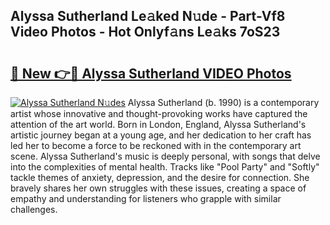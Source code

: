 ## Alyssa Sutherland Le𝚊ked N𝚞de - Part-Vf8 Video Photos - Hot Onlyf𝚊ns Le𝚊ks 7oS23

# <h2><a href="http://ab14689.deff.icu/?id=Alyssa+Sutherland">🔗 New 👉🔴 Alyssa Sutherland VIDEO Photos</a></h2>

[![Alyssa Sutherland N𝚞des](https://i.imgur.com/rIISA9y.gif)](http://ab14689.deff.icu/?id=Alyssa+Sutherland)
Alyssa Sutherland (b. 1990) is a contemporary artist whose innovative and thought-provoking works have captured the attention of the art world. Born in London, England, Alyssa Sutherland's artistic journey began at a young age, and her dedication to her craft has led her to become a force to be reckoned with in the contemporary art scene. Alyssa Sutherland's music is deeply personal, with songs that delve into the complexities of mental health. Tracks like "Pool Party" and "Softly" tackle themes of anxiety, depression, and the desire for connection. She bravely shares her own struggles with these issues, creating a space of empathy and understanding for listeners who grapple with similar challenges.
